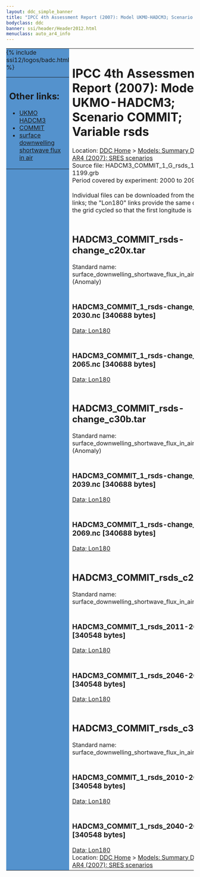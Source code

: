 ```yaml
---
layout: ddc_simple_banner
title: "IPCC 4th Assessment Report (2007): Model UKMO-HADCM3; Scenario COMMIT; Variable rsds"
bodyclass: ddc
banner: ssi/header/Header2012.html
menuclass: auto_ar4_info
---
```



<table width="100%" border="0" cellspacing="0" cellpadding="0" style="border-collapse: collapse;">
<tr style="margin:0;padding:0;border:0;">
<td style="margin:0;padding:0;border:0;height:1pt;width:150pt;background:#5492CD;" valign="top" >

<div id="lh-col2" class="auto_ar4_info">
<table class="menumain" bgcolor="#5492CD" cellspacing="0" width="100%" border="0">
<tr><td>
<h2> Other links:</h2>
<ul>
<li><a href="/auto/ar4/model-UKMO-HADCM3.html">UKMO<br/>HADCM3</a></li>
<li><a href="/auto/ar4/scenario-COMMIT.html">COMMIT</a></li>
<li><a href="/auto/ar4/var-surface_downwelling_shortwave_flux_in_air.html">surface downwelling<br/> shortwave flux in air</a></li>
</ul>
</td></tr>
{% include ssi12/logos/badc.html %}
</table>
</div>
</td>
<td><h1>IPCC 4th Assessment Report (2007): Model UKMO-HADCM3; Scenario COMMIT; Variable rsds</h1>

<!-- Breadcrumb1 -->
<div id="breadcrumb1" align="left">
Location: <a href="/index.html">DDC Home</a> > <a href="/sim/gcm_clim/">Models: Summary Data</a>
> <a href="/sim/gcm_clim/SRES_AR4/index.html">AR4 (2007): SRES scenarios</a>
</div>
<!-- End of Breadcrumb1 -->Source file: HADCM3_COMMIT_1_G_rsds_1-1199.grb
<br/>
Period covered by experiment: 2000 to 2099<br/>
<br/>Individual files can be downloaded from the "data" links; the "Lon180" links provide the same data
         with the grid cycled so that the first longitude is 180W<br/>
<br/><h2>HADCM3_COMMIT_rsds-change_c20x.tar</h2>
Standard name: surface_downwelling_shortwave_flux_in_air (Anomaly)<br>
<br/><h3>HADCM3_COMMIT_1_rsds-change_2011-2030.nc [340688 bytes]</h3>
<a href="http://apps.ipcc-data.org/cgi-bin/downl/ar4_nc/rsds/HADCM3_COMMIT_1_rsds-change_2011-2030.nc">Data; </a><a href="http://apps.ipcc-data.org/cgi-bin/downl/ar4_nc/rsds/HADCM3_COMMIT_1_rsds-change_2011-2030.cyto180.nc"> Lon180</a><br/>
<br/><h3>HADCM3_COMMIT_1_rsds-change_2046-2065.nc [340688 bytes]</h3>
<a href="http://apps.ipcc-data.org/cgi-bin/downl/ar4_nc/rsds/HADCM3_COMMIT_1_rsds-change_2046-2065.nc">Data; </a><a href="http://apps.ipcc-data.org/cgi-bin/downl/ar4_nc/rsds/HADCM3_COMMIT_1_rsds-change_2046-2065.cyto180.nc"> Lon180</a><br/>
<br/><h2>HADCM3_COMMIT_rsds-change_c30b.tar</h2>
Standard name: surface_downwelling_shortwave_flux_in_air (Anomaly)<br>
<br/><h3>HADCM3_COMMIT_1_rsds-change_2010-2039.nc [340688 bytes]</h3>
<a href="http://apps.ipcc-data.org/cgi-bin/downl/ar4_nc/rsds/HADCM3_COMMIT_1_rsds-change_2010-2039.nc">Data; </a><a href="http://apps.ipcc-data.org/cgi-bin/downl/ar4_nc/rsds/HADCM3_COMMIT_1_rsds-change_2010-2039.cyto180.nc"> Lon180</a><br/>
<br/><h3>HADCM3_COMMIT_1_rsds-change_2040-2069.nc [340688 bytes]</h3>
<a href="http://apps.ipcc-data.org/cgi-bin/downl/ar4_nc/rsds/HADCM3_COMMIT_1_rsds-change_2040-2069.nc">Data; </a><a href="http://apps.ipcc-data.org/cgi-bin/downl/ar4_nc/rsds/HADCM3_COMMIT_1_rsds-change_2040-2069.cyto180.nc"> Lon180</a><br/>
<br/><h2>HADCM3_COMMIT_rsds_c20x.tar</h2>
Standard name: surface_downwelling_shortwave_flux_in_air<br>
<br/><h3>HADCM3_COMMIT_1_rsds_2011-2030.nc [340548 bytes]</h3>
<a href="http://apps.ipcc-data.org/cgi-bin/downl/ar4_nc/rsds/HADCM3_COMMIT_1_rsds_2011-2030.nc">Data; </a><a href="http://apps.ipcc-data.org/cgi-bin/downl/ar4_nc/rsds/HADCM3_COMMIT_1_rsds_2011-2030.cyto180.nc"> Lon180</a><br/>
<br/><h3>HADCM3_COMMIT_1_rsds_2046-2065.nc [340548 bytes]</h3>
<a href="http://apps.ipcc-data.org/cgi-bin/downl/ar4_nc/rsds/HADCM3_COMMIT_1_rsds_2046-2065.nc">Data; </a><a href="http://apps.ipcc-data.org/cgi-bin/downl/ar4_nc/rsds/HADCM3_COMMIT_1_rsds_2046-2065.cyto180.nc"> Lon180</a><br/>
<br/><h2>HADCM3_COMMIT_rsds_c30b.tar</h2>
Standard name: surface_downwelling_shortwave_flux_in_air<br>
<br/><h3>HADCM3_COMMIT_1_rsds_2010-2039.nc [340548 bytes]</h3>
<a href="http://apps.ipcc-data.org/cgi-bin/downl/ar4_nc/rsds/HADCM3_COMMIT_1_rsds_2010-2039.nc">Data; </a><a href="http://apps.ipcc-data.org/cgi-bin/downl/ar4_nc/rsds/HADCM3_COMMIT_1_rsds_2010-2039.cyto180.nc"> Lon180</a><br/>
<br/><h3>HADCM3_COMMIT_1_rsds_2040-2069.nc [340548 bytes]</h3>
<a href="http://apps.ipcc-data.org/cgi-bin/downl/ar4_nc/rsds/HADCM3_COMMIT_1_rsds_2040-2069.nc">Data; </a><a href="http://apps.ipcc-data.org/cgi-bin/downl/ar4_nc/rsds/HADCM3_COMMIT_1_rsds_2040-2069.cyto180.nc"> Lon180</a><br/>
<!-- Breadcrumb2 -->
<div id="breadcrumb2" align="left">
Location: <a href="/index.html">DDC Home</a> > <a href="/sim/gcm_clim/">Models: Summary Data</a>
> <a href="/sim/gcm_clim/SRES_AR4/index.html">AR4 (2007): SRES scenarios</a>
</div>
<!-- End of Breadcrumb2 --></td></tr></table>
